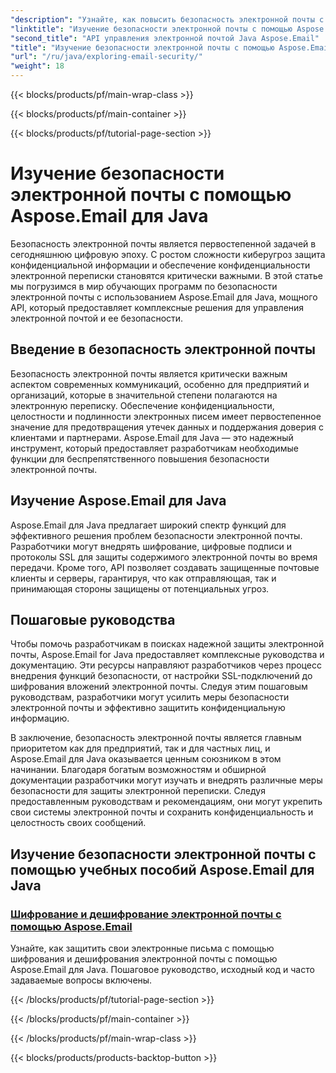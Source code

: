 ```yaml
---
"description": "Узнайте, как повысить безопасность электронной почты с помощью Aspose.Email для Java. Изучите пошаговые руководства и передовые практики."
"linktitle": "Изучение безопасности электронной почты с помощью Aspose.Email для Java"
"second_title": "API управления электронной почтой Java Aspose.Email"
"title": "Изучение безопасности электронной почты с помощью Aspose.Email для Java"
"url": "/ru/java/exploring-email-security/"
"weight": 18
---
```


{{< blocks/products/pf/main-wrap-class >}}

{{< blocks/products/pf/main-container >}}

{{< blocks/products/pf/tutorial-page-section >}}

# Изучение безопасности электронной почты с помощью Aspose.Email для Java


Безопасность электронной почты является первостепенной задачей в сегодняшнюю цифровую эпоху. С ростом сложности киберугроз защита конфиденциальной информации и обеспечение конфиденциальности электронной переписки становятся критически важными. В этой статье мы погрузимся в мир обучающих программ по безопасности электронной почты с использованием Aspose.Email для Java, мощного API, который предоставляет комплексные решения для управления электронной почтой и ее безопасности.

## Введение в безопасность электронной почты

Безопасность электронной почты является критически важным аспектом современных коммуникаций, особенно для предприятий и организаций, которые в значительной степени полагаются на электронную переписку. Обеспечение конфиденциальности, целостности и подлинности электронных писем имеет первостепенное значение для предотвращения утечек данных и поддержания доверия с клиентами и партнерами. Aspose.Email для Java — это надежный инструмент, который предоставляет разработчикам необходимые функции для беспрепятственного повышения безопасности электронной почты.

## Изучение Aspose.Email для Java

Aspose.Email для Java предлагает широкий спектр функций для эффективного решения проблем безопасности электронной почты. Разработчики могут внедрять шифрование, цифровые подписи и протоколы SSL для защиты содержимого электронной почты во время передачи. Кроме того, API позволяет создавать защищенные почтовые клиенты и серверы, гарантируя, что как отправляющая, так и принимающая стороны защищены от потенциальных угроз.

## Пошаговые руководства

Чтобы помочь разработчикам в поисках надежной защиты электронной почты, Aspose.Email for Java предоставляет комплексные руководства и документацию. Эти ресурсы направляют разработчиков через процесс внедрения функций безопасности, от настройки SSL-подключений до шифрования вложений электронной почты. Следуя этим пошаговым руководствам, разработчики могут усилить меры безопасности электронной почты и эффективно защитить конфиденциальную информацию.

В заключение, безопасность электронной почты является главным приоритетом как для предприятий, так и для частных лиц, и Aspose.Email для Java оказывается ценным союзником в этом начинании. Благодаря богатым возможностям и обширной документации разработчики могут изучать и внедрять различные меры безопасности для защиты электронной переписки. Следуя предоставленным руководствам и рекомендациям, они могут укрепить свои системы электронной почты и сохранить конфиденциальность и целостность своих сообщений.

## Изучение безопасности электронной почты с помощью учебных пособий Aspose.Email для Java
### [Шифрование и дешифрование электронной почты с помощью Aspose.Email](./email-encryption-and-decryption/)
Узнайте, как защитить свои электронные письма с помощью шифрования и дешифрования электронной почты с помощью Aspose.Email для Java. Пошаговое руководство, исходный код и часто задаваемые вопросы включены.

{{< /blocks/products/pf/tutorial-page-section >}}

{{< /blocks/products/pf/main-container >}}

{{< /blocks/products/pf/main-wrap-class >}}

{{< blocks/products/products-backtop-button >}}